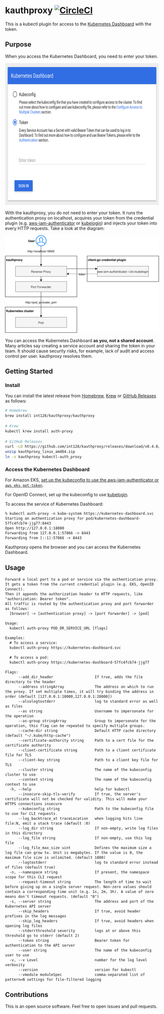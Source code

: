 # kauthproxy [![CircleCI](https://circleci.com/gh/int128/kauthproxy.svg?style=shield)](https://circleci.com/gh/int128/kauthproxy)

This is a kubectl plugin for access to the [Kubernetes Dashboard](https://github.com/kubernetes/dashboard) with the token.


## Purpose

When you access the Kubernetes Dashboard, you need to enter your token.

<img alt="Entering a token on the Kubernetes Dashboard" src="docs/kubernetes-dashboard-token.png" width="745" height="465">

With the kauthproxy, you do not need to enter your token.
It runs the authentication proxy on localhost, acquires your token from the credential plugin (e.g. [aws-iam-authenticator](https://github.com/kubernetes-sigs/aws-iam-authenticator) or [kubelogin](https://github.com/int128/kubelogin)) and injects your token into every HTTP requests.
Take a look at the diagram:

![diagram](docs/kauthproxy.svg)

You can access the Kubernetes Dashboard **as you, not a shared account**.
Many articles say creating a service account and sharing the token in your team.
It should cause security risks, for example, lack of audit and access control per user.
kauthproxy resolves them.


## Getting Started

### Install

You can install the latest release from [Homebrew](https://brew.sh/), [Krew](https://github.com/kubernetes-sigs/krew) or [GitHub Releases](https://github.com/int128/kauthproxy/releases) as follows:

```sh
# Homebrew
brew install int128/kauthproxy/kauthproxy

# Krew
kubectl krew install auth-proxy

# GitHub Releases
curl -LO https://github.com/int128/kauthproxy/releases/download/v0.4.0/kauthproxy_linux_amd64.zip
unzip kauthproxy_linux_amd64.zip
ln -s kauthproxy kubectl-auth_proxy
```

### Access the Kubernetes Dashboard

For Amazon EKS, [set up the kubeconfig to use the aws-iam-authenticator or `aws eks get-token`](https://docs.aws.amazon.com/eks/latest/userguide/create-kubeconfig.html).

For OpenID Connect, set up the kubeconfig to use [kubelogin](https://github.com/int128/kubelogin).

To access the service of Kubernetes Dashboard:

```
% kubectl auth-proxy -n kube-system https://kubernetes-dashboard.svc
Starting an authentication proxy for pod/kubernetes-dashboard-57fc4fcb74-jjg77:8443
Open http://127.0.0.1:18000
Forwarding from 127.0.0.1:57866 -> 8443
Forwarding from [::1]:57866 -> 8443
```

Kauthproxy opens the browser and you can access the Kubernetes Dashboard.


## Usage

```
Forward a local port to a pod or service via the authentication proxy.
It gets a token from the current credential plugin (e.g. EKS, OpenID Connect).
Then it appends the authorization header to HTTP requests, like "authorization: Bearer token".
All traffic is routed by the authentication proxy and port forwarder as follows:
  [browser] -> [authentication proxy] -> [port forwarder] -> [pod]

Usage:
  kubectl auth-proxy POD_OR_SERVICE_URL [flags]

Examples:
  # To access a service:
  kubectl auth-proxy https://kubernetes-dashboard.svc

  # To access a pod:
  kubectl auth-proxy https://kubernetes-dashboard-57fc4fcb74-jjg77

Flags:
      --add_dir_header                   If true, adds the file directory to the header
      --address stringArray              The address on which to run the proxy. If set multiple times, it will try binding the address in order (default [127.0.0.1:18000,127.0.0.1:28000])
      --alsologtostderr                  log to standard error as well as files
      --as string                        Username to impersonate for the operation
      --as-group stringArray             Group to impersonate for the operation, this flag can be repeated to specify multiple groups.
      --cache-dir string                 Default HTTP cache directory (default "~/.kube/http-cache")
      --certificate-authority string     Path to a cert file for the certificate authority
      --client-certificate string        Path to a client certificate file for TLS
      --client-key string                Path to a client key file for TLS
      --cluster string                   The name of the kubeconfig cluster to use
      --context string                   The name of the kubeconfig context to use
  -h, --help                             help for kubectl
      --insecure-skip-tls-verify         If true, the server's certificate will not be checked for validity. This will make your HTTPS connections insecure
      --kubeconfig string                Path to the kubeconfig file to use for CLI requests.
      --log_backtrace_at traceLocation   when logging hits line file:N, emit a stack trace (default :0)
      --log_dir string                   If non-empty, write log files in this directory
      --log_file string                  If non-empty, use this log file
      --log_file_max_size uint           Defines the maximum size a log file can grow to. Unit is megabytes. If the value is 0, the maximum file size is unlimited. (default 1800)
      --logtostderr                      log to standard error instead of files (default true)
  -n, --namespace string                 If present, the namespace scope for this CLI request
      --request-timeout string           The length of time to wait before giving up on a single server request. Non-zero values should contain a corresponding time unit (e.g. 1s, 2m, 3h). A value of zero means don't timeout requests. (default "0")
  -s, --server string                    The address and port of the Kubernetes API server
      --skip_headers                     If true, avoid header prefixes in the log messages
      --skip_log_headers                 If true, avoid headers when opening log files
      --stderrthreshold severity         logs at or above this threshold go to stderr (default 2)
      --token string                     Bearer token for authentication to the API server
      --user string                      The name of the kubeconfig user to use
  -v, --v Level                          number for the log level verbosity
      --version                          version for kubectl
      --vmodule moduleSpec               comma-separated list of pattern=N settings for file-filtered logging
```


## Contributions

This is an open source software.
Feel free to open issues and pull requests.
